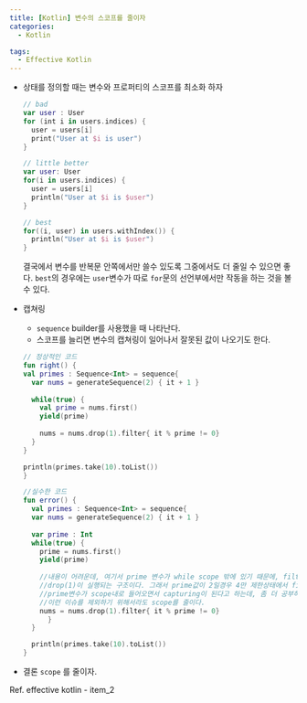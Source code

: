 ```yaml
---
title: [Kotlin] 변수의 스코프를 줄이자
categories:
  - Kotlin

tags:
  - Effective Kotlin
---
```


- 상태를 정의할 때는 변수와 프로퍼티의 스코프를 최소화 하자

  ```kotlin
  // bad
  var user : User
  for (int i in users.indices) {
    user = users[i]
    print("User at $i is user")
  }
  
  // little better
  var user: User
  for(i in users.indices) {
    user = users[i]
    println("User at $i is $user")
  }
  
  // best
  for((i, user) in users.withIndex()) {
    println("User at $i is $user")
  }
  ```

  결국에서 변수를 반복문 안쪽에서만 쓸수 있도록 그중에서도 더 줄일 수 있으면 좋다. `best`의 경우에는  `user`변수가 따로 `for`문의 선언부에서만 작동을 하는 것을 볼 수 있다.

- 캡쳐링 

  - `sequence` builder를 사용했을 때 나타난다.
  - 스코프를 늘리면 변수의 캡쳐링이 일어나서 잘못된 값이 나오기도 한다.

  ```kotlin
  // 정상적인 코드
  fun right() {
  val primes : Sequence<Int> = sequence{
    var nums = generateSequence(2) { it + 1 }
    
    while(true) {
      val prime = nums.first()
      yield(prime)
      
      nums = nums.drop(1).filter{ it % prime != 0}
    }
  }
  
  println(primes.take(10).toList())
  }
  
  //실수한 코드
  fun error() {
  	val primes : Sequence<Int> = sequence{
    var nums = generateSequence(2) { it + 1 }
    
    var prime : Int
    while(true) {
      prime = nums.first()
      yield(prime)
      
      //내용이 어려운데, 여기서 prime 변수가 while scope 밖에 있기 때문에, filter가 한번만 일어나고 나서
      //drop(1)이 실행되는 구조이다. 그래서 prime값이 2일경우 4만 제한상태에서 filtering이 끝난다. 
      //prime변수가 scope내로 들어오면서 capturing이 된다고 하는데, 좀 더 공부하고 이해해야 감이 올 것 같다.
      //이런 이슈를 제외하기 위해서라도 scope를 줄이다.
      nums = nums.drop(1).filter{ it % prime != 0}
    	}
  	}
  
  	println(primes.take(10).toList())
  }
  ```

- 결론 `scope` 를 줄이자.

Ref. effective kotlin - item_2